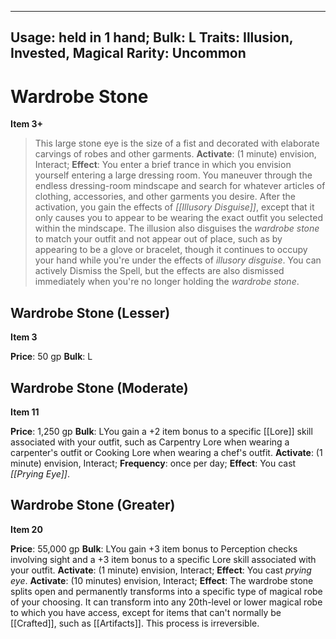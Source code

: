 
---
Usage: held in 1 hand;
Bulk: L
Traits: Illusion, Invested, Magical
Rarity: Uncommon
---

# Wardrobe Stone

**Item 3+**

> This large stone eye is the size of a fist and decorated with elaborate carvings of robes and other garments.
**Activate**: (1 minute) envision, Interact;
**Effect**: You enter a brief trance in which you envision yourself entering a large dressing room. You maneuver through the endless dressing-room mindscape and search for whatever articles of clothing, accessories, and other garments you desire. After the activation, you gain the effects of *[[Illusory Disguise]]*, except that it only causes you to appear to be wearing the exact outfit you selected within the mindscape. The illusion also disguises the *wardrobe stone* to match your outfit and not appear out of place, such as by appearing to be a glove or bracelet, though it continues to occupy your hand while you're under the effects of *illusory disguise*. You can actively Dismiss the Spell, but the effects are also dismissed immediately when you're no longer holding the *wardrobe stone*.

## Wardrobe Stone (Lesser)

**Item 3**

**Price**: 50 gp
**Bulk**: L

## Wardrobe Stone (Moderate)

**Item 11**

**Price**: 1,250 gp
**Bulk**: LYou gain a +2 item bonus to a specific [[Lore]] skill associated with your outfit, such as Carpentry Lore when wearing a carpenter's outfit or Cooking Lore when wearing a chef's outfit.
**Activate**: (1 minute) envision, Interact;
**Frequency**: once per day;
**Effect**: You cast *[[Prying Eye]]*.

## Wardrobe Stone (Greater)

**Item 20**

**Price**: 55,000 gp
**Bulk**: LYou gain +3 item bonus to Perception checks involving sight and a +3 item bonus to a specific Lore skill associated with your outfit.
**Activate**: (1 minute) envision, Interact;
**Effect**: You cast *prying eye*.
**Activate**: (10 minutes) envision, Interact;
**Effect**: The wardrobe stone splits open and permanently transforms into a specific type of magical robe of your choosing. It can transform into any 20th-level or lower magical robe to which you have access, except for items that can't normally be [[Crafted]], such as [[Artifacts]]. This process is irreversible.
